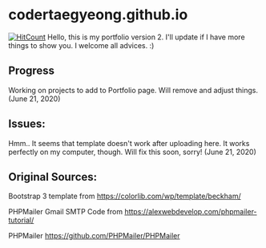 # codertaegyeong.github.io
[![HitCount](http://hits.dwyl.com/CoderTaegyeong/codertaegyeonggithubio.svg)](http://hits.dwyl.com/CoderTaegyeong/codertaegyeonggithubio)
Hello, this is my portfolio version 2. I'll update if I have more things to show you. I welcome all advices. :)

## Progress
Working on projects to add to Portfolio page. Will remove and adjust things. (June 21, 2020)

## Issues:
Hmm.. It seems that template doesn't work after uploading here. It works perfectly on my computer, though. Will fix this soon, sorry! (June 21, 2020)

## Original Sources:
Bootstrap 3 template from https://colorlib.com/wp/template/beckham/

PHPMailer Gmail SMTP Code from https://alexwebdevelop.com/phpmailer-tutorial/

PHPMailer https://github.com/PHPMailer/PHPMailer
